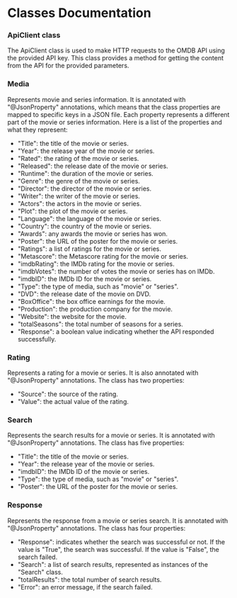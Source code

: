 # Classes Documentation

### ApiClient class

The ApiClient class is used to make HTTP requests to the OMDB API using the provided API key. This class provides a method for getting the content from the API for the provided parameters.

### Media

Represents movie and series information. It is annotated with "@JsonProperty" annotations, which means that the class properties are mapped to specific keys in a JSON file. Each property represents a different part of the movie or series information. Here is a list of the properties and what they represent:

- "Title": the title of the movie or series.
- "Year": the release year of the movie or series.
- "Rated": the rating of the movie or series.
- "Released": the release date of the movie or series.
- "Runtime": the duration of the movie or series.
- "Genre": the genre of the movie or series.
- "Director": the director of the movie or series.
- "Writer": the writer of the movie or series.
- "Actors": the actors in the movie or series.
- "Plot": the plot of the movie or series.
- "Language": the language of the movie or series.
- "Country": the country of the movie or series.
- "Awards": any awards the movie or series has won.
- "Poster": the URL of the poster for the movie or series.
- "Ratings": a list of ratings for the movie or series.
- "Metascore": the Metascore rating for the movie or series.
- "imdbRating": the IMDb rating for the movie or series.
- "imdbVotes": the number of votes the movie or series has on IMDb.
- "imdbID": the IMDb ID for the movie or series.
- "Type": the type of media, such as "movie" or "series".
- "DVD": the release date of the movie on DVD.
- "BoxOffice": the box office earnings for the movie.
- "Production": the production company for the movie.
- "Website": the website for the movie.
- "totalSeasons": the total number of seasons for a series.
- "Response": a boolean value indicating whether the API responded successfully.

### Rating 

Represents a rating for a movie or series. It is also annotated with "@JsonProperty" annotations. The class has two properties:

- "Source": the source of the rating.
- "Value": the actual value of the rating.

### Search

Represents the search results for a movie or series. It is annotated with "@JsonProperty" annotations. The class has five properties:

- "Title": the title of the movie or series.
- "Year": the release year of the movie or series.
- "imdbID": the IMDb ID of the movie or series.
- "Type": the type of media, such as "movie" or "series".
- "Poster": the URL of the poster for the movie or series.

### Response

Represents the response from a movie or series search. It is annotated with "@JsonProperty" annotations. The class has four properties:

- "Response": indicates whether the search was successful or not. If the value is "True", the search was successful. If the value is "False", the search failed.
- "Search": a list of search results, represented as instances of the "Search" class.
- "totalResults": the total number of search results.
- "Error": an error message, if the search failed.